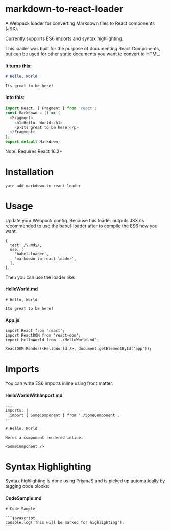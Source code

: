 # markdown-to-react-loader

A Webpack loader for converting Markdown files to React components (JSX).

Currently supports ES6 imports and syntax highlighting.

This loader was built for the purpose of documenting React Components, but can be used for other static documents you want to convert to HTML. 

#### It turns this:

```markdown
# Hello, World

Its great to be here!
```

#### Into this:

```javascript
import React, { Fragment } from 'react';
const Markdown = () => (
  <Fragment>
    <h1>Hello, World</h1>
    <p>Its great to be here!</p>
  </Fragment>
);
export default Markdown;
```

Note: Requires React 16.2+

# Installation

```
yarn add markdown-to-react-loader
```

# Usage

Update your Webpack config. Because this loader outputs JSX its recommended to use the babel-loader after to compile the ES6 how you want.

```
{
  test: /\.md$/,
  use: [
    'babel-loader',
    'markdown-to-react-loader',
  ],
},
```

Then you can use the loader like:

#### HelloWorld.md

```
# Hello, World

Its great to be here!
```

#### App.js

```
import React from 'react';
import ReactDOM from 'react-dom';
import HelloWorld from './HelloWorld.md';

ReactDOM.Render(<HelloWorld />, document.getElementById('app'));
```

# Imports

You can write ES6 imports inline using front matter.

#### HelloWorldWithImport.md

```
---
imports: |
  import { SomeComponent } from './SomeComponent';
---

# Hello, World

Heres a component rendered inline:

<SomeComponent />

```

# Syntax Highlighting

Syntax highlighting is done using PrismJS and is picked up automatically by tagging code blocks:

#### CodeSample.md

	# Code Sample
	
	```javascript
	console.log('This will be marked for highlighting');
	```
